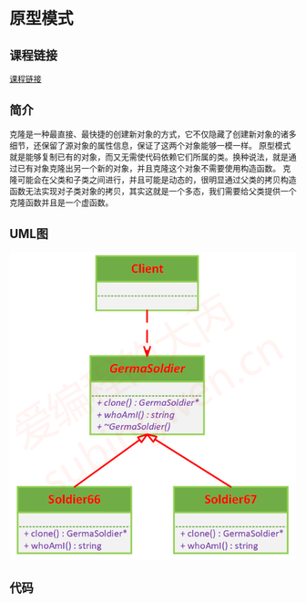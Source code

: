 # 原型模式

## 课程链接

[课程链接](https://subingwen.cn/design-patterns/prototype/)

## 简介

克隆是一种最直接、最快捷的创建新对象的方式，它不仅隐藏了创建新对象的诸多细节，还保留了源对象的属性信息，保证了这两个对象能够一模一样。
原型模式就是能够复制已有的对象，而又无需使代码依赖它们所属的类。换种说法，就是通过已有对象克隆出另一个新的对象，并且克隆这个对象不需要使用构造函数。
克隆可能会在父类和子类之间进行，并且可能是动态的，很明显通过父类的拷贝构造函数无法实现对子类对象的拷贝，其实这就是一个多态，我们需要给父类提供一个克隆函数并且是一个虚函数。

## UML图

![UML图](image.png)

## 代码






